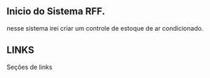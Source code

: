 ## Inicio do Sistema RFF.

nesse sistema irei criar um controle de estoque de ar condicionado. 


## LINKS
Seções de links 